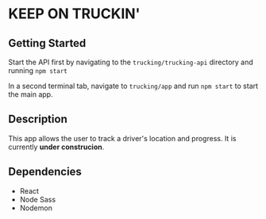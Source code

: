 KEEP ON TRUCKIN'
===

## Getting Started

Start the API first by navigating to the `trucking/trucking-api` directory and running `npm start`

In a second terminal tab, navigate to `trucking/app` and run `npm start` to start the main app.

## Description

This app allows the user to track a driver's location and progress. It is currently **under construcion**.

## Dependencies 

* React
* Node Sass
* Nodemon

